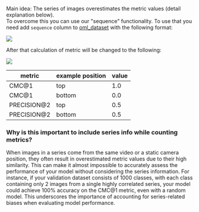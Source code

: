 Main idea: The series of images overestimates the metric values (detail explanation below).\
To overcome this you can use our "sequence" functionality.
To use that you need add `sequence` column to [oml_dataset](https://open-metric-learning.readthedocs.io/en/latest/oml/data.html) with the following format:

<img src="https://i.ibb.co/fCqyc6r/Images-Side-By-Side-Static-Manim-CE-v0-18-0.png">

After that calculation of metric will be changed to the following:

<img src="https://i.ibb.co/nwQcqMC/Images-Side-By-Side-Manim-CE-v0-18-0.png">

| metric      | example position | value |
|-------------|------------------|-------|
| CMC@1       | top              | 1.0   |
| CMC@1       | bottom           | 0.0   |
| PRECISION@2 | top              | 0.5   |
| PRECISION@2 | bottom           | 0.5   |

### Why is this important to include series info while counting metrics?
When images in a series come from the same video or a static camera position, they often result in overestimated metric values due to their high similarity. This can make it almost impossible to accurately assess the performance of your model without considering the series information.
For instance, if your validation dataset consists of 1000 classes, with each class containing only 2 images from a single highly correlated series, your model could achieve 100% accuracy on the CMC@1 metric, even with a random model. This underscores the importance of accounting for series-related biases when evaluating model performance.

